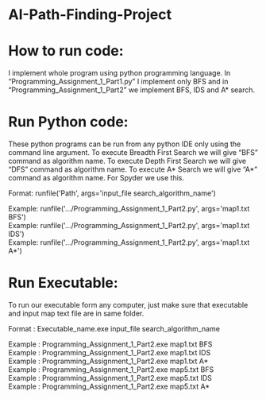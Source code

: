 # AI-Path-Finding-Project

# How to run code: 

I implement whole program using python programming language. In “Programming_Assignment_1_Part1.py” I implement only BFS and in 
“Programming_Assignment_1_Part2” we implement BFS, IDS and A* search. 

# Run Python code: 

These python programs can be run from any python  IDE only using the command line argument. To execute Breadth First Search we will give “BFS” 
command as algorithm name. To execute Depth First Search we will give “DFS” command as algorithm name. To execute A* Search we will give “A*” 
command as algorithm name. For Spyder we use this.


Format: runfile('Path', args='input_file  search_algorithm_name')

Example: runfile('.../Programming_Assignment_1_Part2.py', args='map1.txt BFS') <br />
Example: runfile('.../Programming_Assignment_1_Part2.py', args='map1.txt IDS') <br />
Example: runfile('.../Programming_Assignment_1_Part2.py', args='map1.txt A*') <br />


# Run Executable: 
To run our executable form any computer, just make sure that executable and input map text file are in same folder.

Format : Executable_name.exe input_file  search_algorithm_name <br />

Example : Programming_Assignment_1_Part2.exe map1.txt BFS <br />
Example : Programming_Assignment_1_Part2.exe map1.txt IDS <br />
Example : Programming_Assignment_1_Part2.exe map1.txt A* <br />
Example : Programming_Assignment_1_Part2.exe map5.txt BFS <br />
Example : Programming_Assignment_1_Part2.exe map5.txt IDS <br />
Example : Programming_Assignment_1_Part2.exe map5.txt A* <br />



